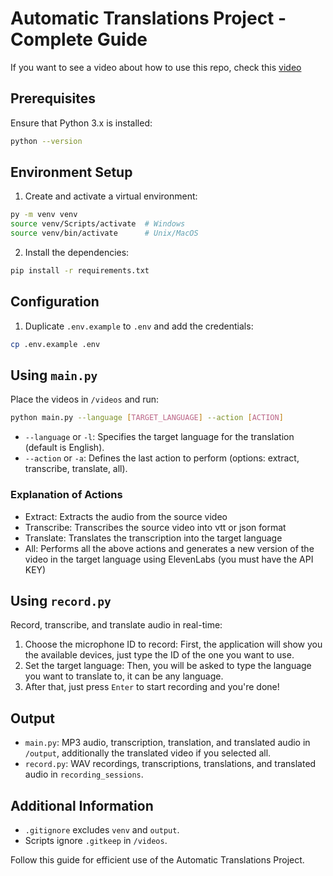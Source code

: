
# Automatic Translations Project - Complete Guide


If you want to see a video about how to use this repo, check this [video](https://youtu.be/CA7i_kcks-Q?si=klrLJy5_YdZR0HLZ)

## Prerequisites
Ensure that Python 3.x is installed:
```bash
python --version
```

## Environment Setup
1. Create and activate a virtual environment:
```bash
py -m venv venv
source venv/Scripts/activate  # Windows
source venv/bin/activate      # Unix/MacOS
```
2. Install the dependencies:
```bash
pip install -r requirements.txt
```
## Configuration
1. Duplicate `.env.example` to `.env` and add the credentials:
```bash
cp .env.example .env
```

## Using `main.py`
Place the videos in `/videos` and run:
```bash
python main.py --language [TARGET_LANGUAGE] --action [ACTION]
```
- `--language` or `-l`: Specifies the target language for the translation (default is English).
- `--action` or `-a`: Defines the last action to perform (options: extract, transcribe, translate, all).

### Explanation of Actions
- Extract: Extracts the audio from the source video
- Transcribe: Transcribes the source video into vtt or json format
- Translate: Translates the transcription into the target language
- All: Performs all the above actions and generates a new version of the video in the target language using ElevenLabs (you must have the API KEY)

## Using `record.py`
Record, transcribe, and translate audio in real-time:
1. Choose the microphone ID to record:
   First, the application will show you the available devices, just type the ID of the one you want to use.
2. Set the target language:
   Then, you will be asked to type the language you want to translate to, it can be any language.
3. After that, just press `Enter` to start recording and you're done!

## Output
- `main.py`: MP3 audio, transcription, translation, and translated audio in `/output`, additionally the translated video if you selected all.
- `record.py`: WAV recordings, transcriptions, translations, and translated audio in `recording_sessions`.

## Additional Information
- `.gitignore` excludes `venv` and `output`.
- Scripts ignore `.gitkeep` in `/videos`.

Follow this guide for efficient use of the Automatic Translations Project.

